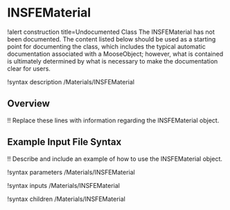 # INSFEMaterial

!alert construction title=Undocumented Class
The INSFEMaterial has not been documented. The content listed below should be used as a starting point for
documenting the class, which includes the typical automatic documentation associated with a
MooseObject; however, what is contained is ultimately determined by what is necessary to make the
documentation clear for users.

!syntax description /Materials/INSFEMaterial

## Overview

!! Replace these lines with information regarding the INSFEMaterial object.

## Example Input File Syntax

!! Describe and include an example of how to use the INSFEMaterial object.

!syntax parameters /Materials/INSFEMaterial

!syntax inputs /Materials/INSFEMaterial

!syntax children /Materials/INSFEMaterial
